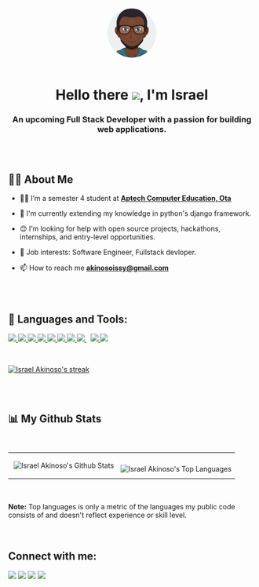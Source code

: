 <br />
<div style="width: 100px;margin: 0 auto !important;">
  <img src="./Cartoonify.png" style="border-radius: 50%;" />
</div>

<br />
<h1 align="center">Hello there <img src="https://raw.githubusercontent.com/MartinHeinz/MartinHeinz/master/wave.gif"
    width="30px">, I'm Israel</h1>
<h3 align="center">An upcoming Full Stack Developer with a passion for building web applications.</h3>
<br />
<br />

## 🙋‍♂️ About Me

- 👨‍🎓 I’m a semester 4 student at **<a href="https://www.aptechota.com.ng" target="_blank">Aptech Computer Education,
  Ota</a>**

- 📕 I'm currently extending my knowledge in python's django framework.

- 😊 I’m looking for help with open source projects, hackathons, internships, and entry-level opportunities.

- 💼 Job interests: Software Engineer, Fullstack devloper.

- 📫 How to reach me **akinosoissy@gmail.com**
<br />
<br />

## 🚀 Languages and Tools:

<p align="left">
  <a href="https://www.w3.org/html/" target="_blank"> <img src="https://img.icons8.com/color/40/000000/html-5.png" />
  </a>
  <a href="https://www.w3schools.com/css/" target="_blank"> <img
      src="https://img.icons8.com/color/40/000000/css3.png" /> </a>
  <a href="https://developer.mozilla.org/en-US/docs/Web/JavaScript" target="_blank"> <img
      src="https://img.icons8.com/color/40/000000/javascript.png" /> </a>
  <a href="https://getbootstrap.com" target="_blank"> <img src="https://img.icons8.com/color/40/000000/bootstrap.png" />
  </a>
  <a href="https://tailwindcss.com/" target="_blank"> <img
      src="https://img.icons8.com/color/40/000000/tailwindcss.png" />
  </a>
  <a href="https://reactjs.org/" target="_blank"> <img src="https://img.icons8.com/color/40/000000/react-native.png" />
  </a>
  <a href="https://www.python.org" target="_blank"> <img src="https://img.icons8.com/color/40/000000/python.png" /> </a>
  <a style="padding-right:8px;" href="https://www.mysql.com/" target="_blank"> <img
      src="https://img.icons8.com/fluent/48/000000/mysql-logo.png" /> </a>
  <a href="https://git-scm.com/" target="_blank"> <img src="https://img.icons8.com/color/40/000000/git.png" /> </a>
  <a href="https://docs.djangoproject.com/" target="_blank"> <img src="https://img.icons8.com/color/40/django.png" />
  </a>
</p>

<!-- [![React Badge](https://img.shields.io/badge/-React-61DBFB?style=for-the-badge&labelColor=black&logo=react&logoColor=61DBFB)](#)  [![Javascript Badge](https://img.shields.io/badge/-Javascript-F0DB4F?style=for-the-badge&labelColor=black&logo=javascript&logoColor=F0DB4F)](#) [![Typescript Badge](https://img.shields.io/badge/-Typescript-007acc?style=for-the-badge&labelColor=black&logo=typescript&logoColor=007acc)](#) [![Nodejs Badge](https://img.shields.io/badge/-Nodejs-3C873A?style=for-the-badge&labelColor=black&logo=node.js&logoColor=3C873A)](#) [![GraphQL Badge](https://img.shields.io/badge/-GraphQl-e535ab?style=for-the-badge&labelColor=black&logo=node.js&logoColor=e535ab)](#) -->
<br />

<p>
  <a href="https://github.com/devisreal">
    <img title="🔥 Get streak stats for your profile at git.io/streak-stats" alt="Israel Akinoso's streak"
      src="https://github-readme-streak-stats.herokuapp.com?user=devisreal&theme=monokai" />
  </a>
</p>

<br />
<br />

## 📊 My Github Stats

<br />

<table border="0" cellspacing="" cellpadding="">
  <td border="0">
    <p>&nbsp;<img align="center"
        src="https://github-readme-stats.vercel.app/api?username=devisreal&show_icons=true&count_private=true&theme=react&hide_border=true&bg_color=0D1117"
        alt=" Israel Akinoso's Github Stats" />
    </p>
  </td>
  <td border="0">
    <p><img align="left"
        src="https://github-readme-stats.vercel.app/api/top-langs/?username=devisreal&langs_count=8&count_private=true&layout=compact&theme=react&hide_border=true&bg_color=0D1117"
        alt="Israel Akinoso's Top Languages" />
    </p>
  </td>
<table>
<br />
<br />
<b>Note:</b> Top languages is only a metric of the languages my public code consists of and doesn't reflect experience or skill level.

<br />

<!-- [![trophy](https://github-profile-trophy.vercel.app/?username=devisreal)](https://github.com/ryo-ma/github-profile-trophy) -->
<br />
<br />

## Connect with me:

<p align="left">

  <a href="https://www.linkedin.com/in/israel-akinoso"><img
    src="https://img.icons8.com/fluent/40/000000/linkedin.png" /></a>
  <a href="https://twitter.com/akinoso_israel"><img src="https://img.icons8.com/fluent/40/000000/twitter.png" /></a>
  <a href="https://www.instagram.com/israel_akinoso/"><img
      src="https://img.icons8.com/fluent/40/000000/instagram-new.png" /></a>
  <a href="https://dev.to/devisrael">
    <img src="https://img.icons8.com/color/40/000000/link.png" /></a>
</p>